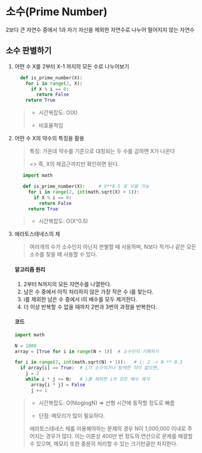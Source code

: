 # 소수(Prime Number)
2보다 큰 자연수 중에서 1과 자기 자신을 제외한 자연수로 나누어 떨어지지 않는 자연수


## 소수 판별하기
1. 어떤 수 X를 2부터 X-1 까지의 모든 수로 나누어보기
    ```python
      def is_prime_number(X):
        for i in range(2, X):
          if X % i == 0:
            return False
        return True
    ```
    > - 시간복잡도: O(X)
    > 
    > - 비효율적임

2. 어떤 수 X의 약수의 특징을 활용
    > 특징: 가운데 약수를 기준으로 대칭되는 두 수를 곱하면 X가 나온다 
    > 
    > => 즉, X의 제곱근까지만 확인하면 된다.

     ```python
        import math

        def is_prime_number(X):     # X**0.5 로 사용 가능 
          for i in range(2, int(math.sqrt(X) + 1)):
            if X % i == 0:
              return False
          return True
     ```
     > - 시간복잡도: O(X^0.5)

3. 에라토스테네스의 체
    > 여러개의 수가 소수인지 아닌지 판별할 때 사용하며, N보다 작거나 같은 모든 소수를 찾을 때 사용할 수 있다.

    #### 알고리즘 원리
    1. 2부터 N까지의 모든 자연수를 나열한다.
    2. 남은 수 중에서 아직 처리하지 않은 가장 작은 수 i를 찾는다.
    3. i를 제외한 남은 수 중에서 i의 배수를 모두 제거한다.
    4. 더 이상 반복할 수 없을 때까지 2번과 3번의 과정을 반복한다.

    #### 코드
    ```python
    import math

    N = 1000 
    array = [True for i in range(N + 1)]  # 소수인지 기록하기

    for i in range(2, int(math.sqrt(N) + 1)):   # i: 2 -> N ** 0.5
      if array[i] == True:  # i가 소수이거나 탐색한 적이 없으면,
        j = 2
        while i * j <= N:   # i를 제외한 i의 모든 배수 제거
          array[i * j] = False
          j += 1
    ```
    > - 시간복잡도: O(NloglogN) => 선형 시간에 동작할 정도로 빠름
    > 
    > - 단점: 메모리가 많이 필요하다.
    > 
    > 에라토스테네스 체를 이용해야하는 문제의 경우 N이 1,000,000 이내로 주어지는 경우가 많다. 이는 이론상 400만 번 정도의 연산으로 문제를 해결할 수 있으며, 메모리 또한 충분히 처리할 수 있는 크기만큼만 차지한다.




